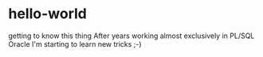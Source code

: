 # hello-world
getting to know this thing
After years working almost exclusively in PL/SQL Oracle I'm starting to learn new tricks ;-)
